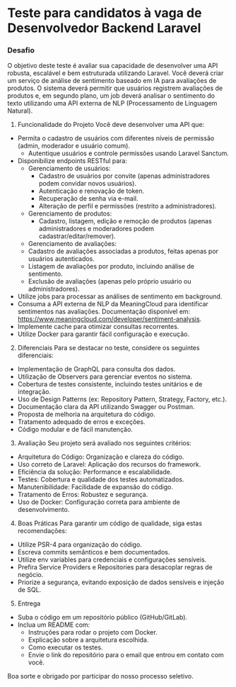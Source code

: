 # Teste para candidatos à vaga de Desenvolvedor Backend Laravel
### Desafio

O objetivo deste teste é avaliar sua capacidade de desenvolver uma API robusta, escalável e bem estruturada utilizando Laravel. Você deverá criar um serviço de análise de sentimento baseado em IA para avaliações de produtos. O sistema deverá permitir que usuários registrem avaliações de produtos e, em segundo plano, um job deverá analisar o sentimento do texto utilizando uma API externa de NLP (Processamento de Linguagem Natural).

1. Funcionalidade do Projeto
Você deve desenvolver uma API que:
- Permita o cadastro de usuários com diferentes níveis de permissão (admin, moderador e usuário comum).
  - Autentique usuários e controle permissões usando Laravel Sanctum.
- Disponibilize endpoints RESTful para:
  - Gerenciamento de usuários:
    - Cadastro de usuários por convite (apenas administradores podem convidar novos usuários).
    - Autenticação e renovação de token.
    - Recuperação de senha via e-mail.
    - Alteração de perfil e permissões (restrito a administradores).
  - Gerenciamento de produtos:
    - Cadastro, listagem, edição e remoção de produtos (apenas administradores e moderadores podem cadastrar/editar/remover).
  - Gerenciamento de avaliações:
  - Cadastro de avaliações associadas a produtos, feitas apenas por usuários autenticados.
  - Listagem de avaliações por produto, incluindo análise de sentimento.
  - Exclusão de avaliações (apenas pelo próprio usuário ou administradores).
- Utilize jobs para processar as análises de sentimento em background.
- Consuma a API externa de NLP da MeaningCloud para identificar sentimentos nas avaliações. Documentação disponível em: https://www.meaningcloud.com/developer/sentiment-analysis.
- Implemente cache para otimizar consultas recorrentes.
- Utilize Docker para garantir fácil configuração e execução.

2. Diferenciais
Para se destacar no teste, considere os seguintes diferenciais:
- Implementação de GraphQL para consulta dos dados.
- Utilização de Observers para gerenciar eventos no sistema.
- Cobertura de testes consistente, incluindo testes unitários e de integração.
- Uso de Design Patterns (ex: Repository Pattern, Strategy, Factory, etc.).
- Documentação clara da API utilizando Swagger ou Postman.
- Proposta de melhoria na arquitetura do código.
- Tratamento adequado de erros e exceções.
- Código modular e de fácil manutenção.

3. Avaliação
Seu projeto será avaliado nos seguintes critérios:
- Arquitetura do Código: Organização e clareza do código.
- Uso correto de Laravel: Aplicação dos recursos do framework.
- Eficiência da solução: Performance e escalabilidade.
- Testes: Cobertura e qualidade dos testes automatizados.
- Manutenibilidade: Facilidade de expansão do código.
- Tratamento de Erros: Robustez e segurança.
- Uso de Docker: Configuração correta para ambiente de desenvolvimento.

4. Boas Práticas
Para garantir um código de qualidade, siga estas recomendações:
- Utilize PSR-4 para organização do código.
- Escreva commits semânticos e bem documentados.
- Utilize env variables para credenciais e configurações sensíveis.
- Prefira Service Providers e Repositories para desacoplar regras de negócio.
- Priorize a segurança, evitando exposição de dados sensíveis e injeção de SQL.

5. Entrega
- Suba o código em um repositório público (GitHub/GitLab).
- Inclua um README com:
  - Instruções para rodar o projeto com Docker.
  - Explicação sobre a arquitetura escolhida.
  - Como executar os testes.
  - Envie o link do repositório para o email que entrou em contato com você.

Boa sorte e obrigado por participar do nosso processo seletivo.
